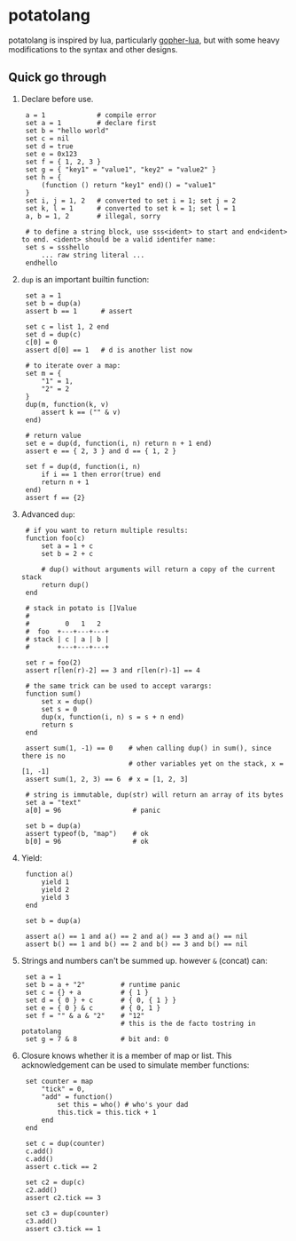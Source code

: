 # potatolang

potatolang is inspired by lua, particularly [gopher-lua](https://github.com/yuin/gopher-lua), but with some heavy modifications to the syntax and other designs.

## Quick go through

1. Declare before use.

        a = 1             # compile error
        set a = 1         # declare first
        set b = "hello world"
        set c = nil
        set d = true
        set e = 0x123
        set f = { 1, 2, 3 }
        set g = { "key1" = "value1", "key2" = "value2" }
        set h = {
            (function () return "key1" end)() = "value1"
        }
        set i, j = 1, 2   # converted to set i = 1; set j = 2
        set k, l = 1      # converted to set k = 1; set l = 1
        a, b = 1, 2       # illegal, sorry
    
        # to define a string block, use sss<ident> to start and end<ident> to end. <ident> should be a valid identifer name:
        set s = ssshello
            ... raw string literal ...
        endhello

2. `dup` is an important builtin function:

        set a = 1
        set b = dup(a)
        assert b == 1      # assert

        set c = list 1, 2 end
        set d = dup(c) 
        c[0] = 0    
        assert d[0] == 1   # d is another list now

        # to iterate over a map:
        set m = {
            "1" = 1,
            "2" = 2
        }
        dup(m, function(k, v)
            assert k == ("" & v)
        end)

        # return value
        set e = dup(d, function(i, n) return n + 1 end)
        assert e == { 2, 3 } and d == { 1, 2 }

        set f = dup(d, function(i, n) 
            if i == 1 then error(true) end 
            return n + 1 
        end)
        assert f == {2}

2. Advanced `dup`:

        # if you want to return multiple results:
        function foo(c)
            set a = 1 + c
            set b = 2 + c

            # dup() without arguments will return a copy of the current stack
            return dup()
        end

        # stack in potato is []Value
        #
        #         0   1   2
        #  foo  +---+---+---+
        # stack | c | a | b |
        #       +---+---+---+

        set r = foo(2)
        assert r[len(r)-2] == 3 and r[len(r)-1] == 4

        # the same trick can be used to accept varargs:
        function sum()
            set x = dup() 
            set s = 0
            dup(x, function(i, n) s = s + n end)
            return s
        end

        assert sum(1, -1) == 0    # when calling dup() in sum(), since there is no
                                  # other variables yet on the stack, x = [1, -1]
        assert sum(1, 2, 3) == 6  # x = [1, 2, 3]

        # string is immutable, dup(str) will return an array of its bytes
        set a = "text"
        a[0] = 96                  # panic

        set b = dup(a)
        assert typeof(b, "map")    # ok
        b[0] = 96                  # ok

2. Yield:

        function a()
            yield 1
            yield 2
            yield 3
        end

        set b = dup(a)

        assert a() == 1 and a() == 2 and a() == 3 and a() == nil
        assert b() == 1 and b() == 2 and b() == 3 and b() == nil

2. Strings and numbers can't be summed up. however `&` (concat) can:

        set a = 1
        set b = a + "2"         # runtime panic
        set c = {} + a          # { 1 }
        set d = { 0 } + c       # { 0, { 1 } }
        set e = { 0 } & c       # { 0, 1 }
        set f = "" & a & "2"    # "12" 
                                # this is the de facto tostring in potatolang
        set g = 7 & 8           # bit and: 0

2. Closure knows whether it is a member of map or list. This acknowledgement can be used to simulate member functions:

        set counter = map
            "tick" = 0,
            "add" = function()
                set this = who() # who's your dad
                this.tick = this.tick + 1
            end
        end

        set c = dup(counter)
        c.add()
        c.add()
        assert c.tick == 2

        set c2 = dup(c)
        c2.add()
        assert c2.tick == 3

        set c3 = dup(counter)
        c3.add()
        assert c3.tick == 1
